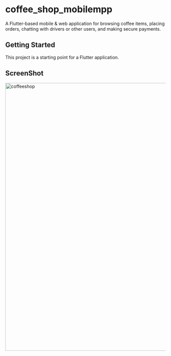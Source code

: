 # coffee_shop_mobilempp

A Flutter-based mobile & web application for browsing coffee items, placing orders, chatting with drivers or other users, and making secure payments.

## Getting Started

This project is a starting point for a Flutter application.

## ScreenShot
<img width="1440" height="840" alt="coffeeshop" src="https://github.com/user-attachments/assets/9148401c-394c-4263-88b3-76455dfbda40" />
